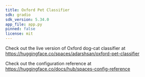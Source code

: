 ```yaml
---
title: Oxford Pet Classifier
sdk: gradio
sdk_version: 5.34.0
app_file: app.py
pinned: false
license: mit
---
```

Check out the live version of Oxford dog-cat classifier at https://huggingface.co/spaces/adarshsan/oxford-pet-classifier

Check out the configuration reference at https://huggingface.co/docs/hub/spaces-config-reference
